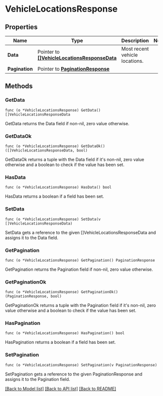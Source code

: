 # VehicleLocationsResponse

## Properties

Name | Type | Description | Notes
------------ | ------------- | ------------- | -------------
**Data** | Pointer to [**[]VehicleLocationsResponseData**](VehicleLocationsResponse_data.md) | Most recent vehicle locations. | 
**Pagination** | Pointer to [**PaginationResponse**](paginationResponse.md) |  | 

## Methods

### GetData

`func (o *VehicleLocationsResponse) GetData() []VehicleLocationsResponseData`

GetData returns the Data field if non-nil, zero value otherwise.

### GetDataOk

`func (o *VehicleLocationsResponse) GetDataOk() ([]VehicleLocationsResponseData, bool)`

GetDataOk returns a tuple with the Data field if it's non-nil, zero value otherwise
and a boolean to check if the value has been set.

### HasData

`func (o *VehicleLocationsResponse) HasData() bool`

HasData returns a boolean if a field has been set.

### SetData

`func (o *VehicleLocationsResponse) SetData(v []VehicleLocationsResponseData)`

SetData gets a reference to the given []VehicleLocationsResponseData and assigns it to the Data field.

### GetPagination

`func (o *VehicleLocationsResponse) GetPagination() PaginationResponse`

GetPagination returns the Pagination field if non-nil, zero value otherwise.

### GetPaginationOk

`func (o *VehicleLocationsResponse) GetPaginationOk() (PaginationResponse, bool)`

GetPaginationOk returns a tuple with the Pagination field if it's non-nil, zero value otherwise
and a boolean to check if the value has been set.

### HasPagination

`func (o *VehicleLocationsResponse) HasPagination() bool`

HasPagination returns a boolean if a field has been set.

### SetPagination

`func (o *VehicleLocationsResponse) SetPagination(v PaginationResponse)`

SetPagination gets a reference to the given PaginationResponse and assigns it to the Pagination field.


[[Back to Model list]](../README.md#documentation-for-models) [[Back to API list]](../README.md#documentation-for-api-endpoints) [[Back to README]](../README.md)


